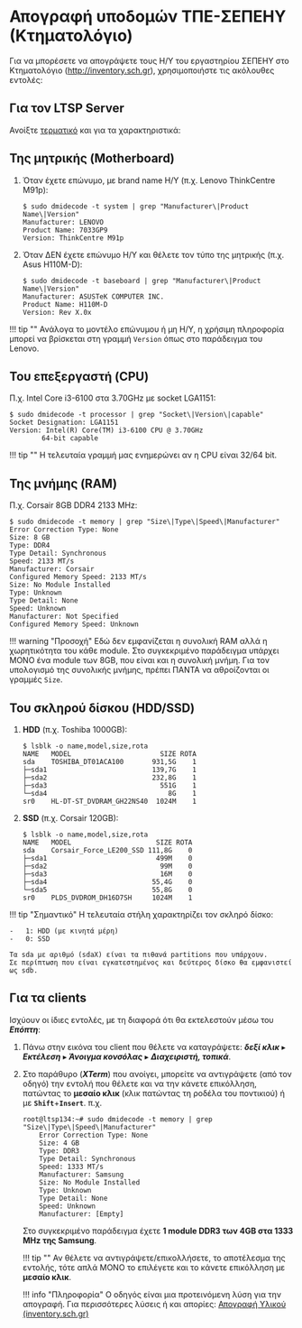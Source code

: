 # Απογραφή υποδομών ΤΠΕ-ΣΕΠΕΗΥ (Κτηματολόγιο)

Για να μπορέσετε να απογράψετε τους Η/Υ του εργαστηρίου ΣΕΠΕΗΥ στο Κτηματολόγιο
(<http://inventory.sch.gr>), χρησιμοποιήστε τις ακόλουθες εντολές:

## Για τον LTSP Server

Ανοίξτε [τερματικό](../../glossary#terminal) και για τα χαρακτηριστικά:

## Της μητρικής (Motherboard)

1.  Όταν έχετε επώνυμο, με brand name Η/Υ (π.χ. Lenovo ThinkCentre M91p):

    ```shell-session
    $ sudo dmidecode -t system | grep "Manufacturer\|Product Name\|Version"
    Manufacturer: LENOVO
    Product Name: 7033GP9
    Version: ThinkCentre M91p
    ```

2.  Όταν ΔΕΝ έχετε επώνυμο Η/Υ και θέλετε τον τύπο της μητρικής (π.χ. Asus H110M-D):

    ```shell-session
    $ sudo dmidecode -t baseboard | grep "Manufacturer\|Product Name\|Version"
    Manufacturer: ASUSTeK COMPUTER INC.
    Product Name: H110M-D
    Version: Rev X.0x
    ```

!!! tip ""
    Ανάλογα το μοντέλο επώνυμου ή μη Η/Υ, η χρήσιμη πληροφορία μπορεί
    να βρίσκεται στη γραμμή `Version` όπως στο παράδειγμα του Lenovo.

## Του επεξεργαστή (CPU)

Π.χ. Intel Core i3-6100 στα 3.70GHz με socket LGA1151:

```shell-session
$ sudo dmidecode -t processor | grep "Socket\|Version\|capable"
Socket Designation: LGA1151
Version: Intel(R) Core(TM) i3-6100 CPU @ 3.70GHz
        64-bit capable
```

!!! tip ""
    Η τελευταία γραμμή μας ενημερώνει αν η CPU είναι 32/64 bit.

## Της μνήμης (RAM)

Π.χ. Corsair 8GB DDR4 2133 MHz:

```shell-session
$ sudo dmidecode -t memory | grep "Size\|Type\|Speed\|Manufacturer"
Error Correction Type: None
Size: 8 GB
Type: DDR4
Type Detail: Synchronous
Speed: 2133 MT/s
Manufacturer: Corsair
Configured Memory Speed: 2133 MT/s
Size: No Module Installed
Type: Unknown
Type Detail: None
Speed: Unknown
Manufacturer: Not Specified
Configured Memory Speed: Unknown
```

!!! warning "Προσοχή"
    Εδώ δεν εμφανίζεται η συνολική RAM αλλά η χωρητικότητα του κάθε
    module. Στο συγκεκριμένο παράδειγμα υπάρχει ΜΟΝΟ ένα module των
    8GB, που είναι και η συνολική μνήμη. Για τον υπολογισμό της
    συνολικής μνήμης, πρέπει ΠΑΝΤΑ να αθροίζονται οι γραμμές `Size`.

## Του σκληρού δίσκου (HDD/SSD)

1.  **HDD** (π.χ. Toshiba 1000GB):

    ```shell-session
    $ lsblk -o name,model,size,rota
    NAME   MODEL                      SIZE ROTA
    sda    TOSHIBA_DT01ACA100       931,5G    1
    ├─sda1                          139,7G    1
    ├─sda2                          232,8G    1
    ├─sda3                            551G    1
    └─sda4                              8G    1
    sr0    HL-DT-ST_DVDRAM_GH22NS40  1024M    1
    ```

2.  **SSD** (π.χ. Corsair 120GB):

    ```shell-session
    $ lsblk -o name,model,size,rota
    NAME   MODEL                     SIZE ROTA
    sda    Corsair_Force_LE200_SSD 111,8G    0
    ├─sda1                           499M    0
    ├─sda2                            99M    0
    ├─sda3                            16M    0
    ├─sda4                          55,4G    0
    └─sda5                          55,8G    0
    sr0    PLDS_DVDROM_DH16D7SH     1024M    1
    ```

!!! tip "Σημαντικό"
    Η τελευταία στήλη χαρακτηρίζει τον σκληρό δίσκο:

    -   1: HDD (με κινητά μέρη)
    -   0: SSD

    Τα sda με αριθμό (sdaX) είναι τα πιθανά partitions που υπάρχουν.
    Σε περίπτωση που είναι εγκατεστημένος και δεύτερος δίσκο θα εμφανιστεί ως sdb.

## Για τα clients

Ισχύουν οι ίδιες εντολές, με τη διαφορά ότι θα εκτελεστούν μέσω του ***Επόπτη***:

1.  Πάνω στην εικόνα του client που θέλετε να καταγράψετε: ***δεξί
    κλικ*** ▸ ***Εκτέλεση*** ▸ ***Άνοιγμα κονσόλας*** ▸ ***Διαχειριστή,
    τοπικά***.

2.  Στο παράθυρο (***XTerm***) που ανοίγει, μπορείτε να αντιγράψετε (από τον
    οδηγό) την εντολή που θέλετε και να την κάνετε επικόλληση, πατώντας το
    **μεσαίο κλικ** (κλικ πατώντας τη ροδέλα του ποντικιού) ή με
    **`Shift`**+**`Insert`**. π.χ.

    ```shell-session
    root@ltsp134:~# sudo dmidecode -t memory | grep "Size\|Type\|Speed\|Manufacturer"
        Error Correction Type: None
        Size: 4 GB
        Type: DDR3
        Type Detail: Synchronous
        Speed: 1333 MT/s
        Manufacturer: Samsung
        Size: No Module Installed
        Type: Unknown
        Type Detail: None
        Speed: Unknown
        Manufacturer: [Empty]
    ```
    Στο συγκεκριμένο παράδειγμα έχετε **1 module DDR3 των 4GB στα 1333 MHz της
    Samsung**.

    !!! tip ""
        Αν θέλετε να αντιγράψετε/επικολλήσετε, το αποτέλεσμα της εντολής, τότε
        απλά ΜΟΝΟ το επιλέγετε και το κάνετε επικόλληση με **μεσαίο κλικ**.

    !!! info "Πληροφορία"
        Ο οδηγός είναι μια προτεινόμενη λύση για την απογραφή. Για περισσότερες
        λύσεις ή και απορίες: [Απογραφή Υλικού
        (inventory.sch.gr)](https://alkisg.mysch.gr/steki/index.php?topic=6068.0)
